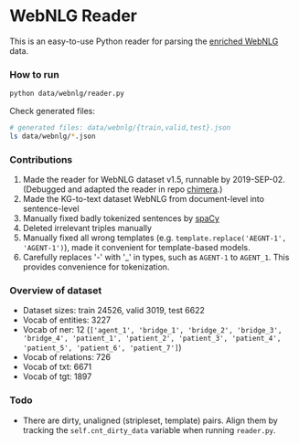 # WebNLG Reader
This is an easy-to-use Python reader for parsing the [enriched WebNLG](https://github.com/ThiagoCF05/webnlg) data.

### How to run
```bash
python data/webnlg/reader.py
```
Check generated files:
```bash
# generated files: data/webnlg/{train,valid,test}.json
ls data/webnlg/*.json
```

### Contributions
1. Made the reader for WebNLG dataset v1.5, runnable by 2019-SEP-02. (Debugged and adapted the reader in repo [chimera](https://github.com/AmitMY/chimera).)
1. Made the KG-to-text dataset WebNLG from document-level into sentence-level
1. Manually fixed badly tokenized sentences by [spaCy](https://spacy.io/)
1. Deleted irrelevant triples manually
1. Manually fixed all wrong templates (e.g. `template.replace('AEGNT-1', 'AGENT-1')`), made it convenient for template-based models.
1. Carefully replaces '-' with '_' in types, such as `AGENT-1` to `AGENT_1`. This provides convenience for tokenization.

### Overview of dataset
- Dataset sizes: train 24526, valid 3019, test 6622
- Vocab of entities: 3227
- Vocab of ner: 12 (`['agent_1', 'bridge_1', 'bridge_2', 'bridge_3', 'bridge_4', 'patient_1', 'patient_2', 'patient_3', 'patient_4', 'patient_5', 'patient_6', 'patient_7']`)
- Vocab of relations: 726
- Vocab of txt: 6671
- Vocab of tgt: 1897

### Todo
- There are dirty, unaligned (stripleset, template) pairs. Align them by tracking the `self.cnt_dirty_data` variable when running `reader.py`.



